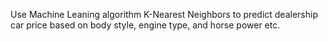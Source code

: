 Use Machine Leaning algorithm K-Nearest Neighbors to predict dealership car price based on body style, engine type, and horse power etc. 

